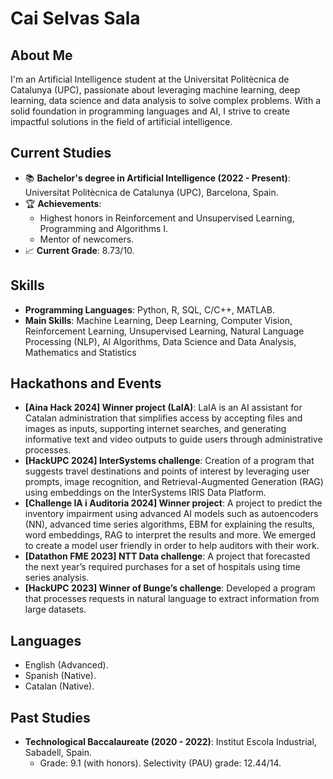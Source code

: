 # Cai Selvas Sala

## About Me
I'm an Artificial Intelligence student at the Universitat Politècnica de Catalunya (UPC), passionate about leveraging machine learning, deep learning, data science and data analysis to solve complex problems. With a solid foundation in programming languages and AI, I strive to create impactful solutions in the field of artificial intelligence.

## Current Studies
- 📚 **Bachelor's degree in Artificial Intelligence (2022 - Present)**: Universitat Politècnica de Catalunya (UPC), Barcelona, Spain.
- 🏆 **Achievements**:
  - Highest honors in Reinforcement and Unsupervised Learning, Programming and Algorithms I.
  - Mentor of newcomers.
- 📈 **Current Grade**: 8.73/10.

## Skills
- **Programming Languages**: Python, R, SQL, C/C++, MATLAB.
- **Main Skills**: Machine Learning, Deep Learning, Computer Vision, Reinforcement Learning, Unsupervised Learning, Natural Language Processing (NLP), AI Algorithms, Data Science and Data Analysis, Mathematics and Statistics

## Hackathons and Events
- **[Aina Hack 2024] Winner project (LaIA)**: LaIA is an AI assistant for Catalan administration that simplifies access by accepting files and images as inputs, supporting internet searches, and generating informative text and video outputs to guide users through administrative processes.
- **[HackUPC 2024] InterSystems challenge**: Creation of a program that suggests travel destinations and points of interest by leveraging user prompts, image recognition, and Retrieval-Augmented Generation (RAG) using embeddings on the InterSystems IRIS Data Platform.
- **[Challenge IA i Auditoria 2024] Winner project**: A project to predict the inventory impairment using advanced AI models such as autoencoders (NN), advanced time series algorithms, EBM for explaining the results, word embeddings, RAG to interpret the results and more. We emerged to create a model user friendly in order to help auditors with their work.
- **[Datathon FME 2023] NTT Data challenge**: A project that forecasted the next year’s required purchases for a set of hospitals using time series analysis.
- **[HackUPC 2023] Winner of Bunge’s challenge**: Developed a program that processes requests in natural language to extract information from large datasets.

## Languages
- English (Advanced).
- Spanish (Native).
- Catalan (Native).

## Past Studies
- **Technological Baccalaureate (2020 - 2022)**: Institut Escola Industrial, Sabadell, Spain.
  - Grade: 9.1 (with honors). Selectivity (PAU) grade: 12.44/14.
